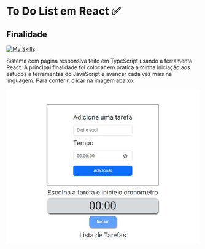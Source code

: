 <h1>To Do List em React ✅ 
<h2>Finalidade</h2>

[![My Skills](https://skillicons.dev/icons?i=react)](https://skillicons.dev)

Sistema com pagina responsiva feito em TypeScript usando a ferramenta React. A principal finalidade foi colocar em pratica a minha iniciação aos estudos a ferramentas do JavaScript e avançar cada vez mais na linguagem. Para conferir, clicar na imagem abaixo:

<p><a href="https://todolistreact-ivory.vercel.app/"><img src="/img/todolist.JPG"></a></p>
